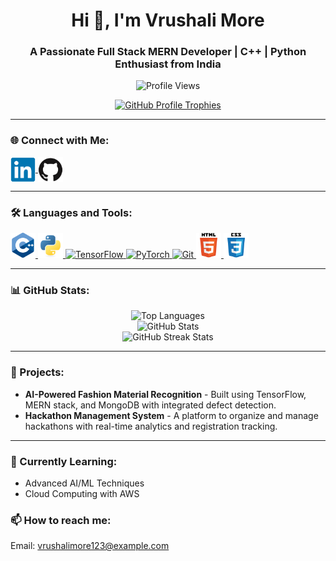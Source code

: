 <h1 align="center">Hi 👋, I'm Vrushali More</h1>
<h3 align="center">A Passionate Full Stack MERN Developer | C++ | Python Enthusiast from India</h3>

<p align="center"> 
  <img src="https://komarev.com/ghpvc/?username=vrushmore123&label=Profile%20Views&color=0e75b6&style=flat" alt="Profile Views" />
</p>

<p align="center">
  <a href="https://github.com/ryo-ma/github-profile-trophy">
    <img src="https://github-profile-trophy.vercel.app/?username=vrushmore123&margin-w=15&margin-h=15&column=7&theme=radical" alt="GitHub Profile Trophies" />
  </a>
</p>

---

<h3 align="left">🌐 Connect with Me:</h3>
<p align="left">
  <a href="https://www.linkedin.com/in/vrushali-more" target="_blank">
    <img align="center" src="https://raw.githubusercontent.com/devicons/devicon/master/icons/linkedin/linkedin-original.svg" alt="LinkedIn" height="40" width="40" />
  </a>
  <a href="https://github.com/vrushmore123" target="_blank">
    <img align="center" src="https://raw.githubusercontent.com/devicons/devicon/master/icons/github/github-original.svg" alt="GitHub" height="40" width="40" />
  </a>
</p>

---

<h3 align="left">🛠️ Languages and Tools:</h3>
<p align="left">
  <a href="https://www.w3schools.com/cpp/" target="_blank" rel="noreferrer">
    <img src="https://raw.githubusercontent.com/devicons/devicon/master/icons/cplusplus/cplusplus-original.svg" alt="C++" width="40" height="40"/>
  </a>
  <a href="https://www.python.org" target="_blank" rel="noreferrer">
    <img src="https://raw.githubusercontent.com/devicons/devicon/master/icons/python/python-original.svg" alt="Python" width="40" height="40"/>
  </a>
  <a href="https://www.tensorflow.org" target="_blank" rel="noreferrer">
    <img src="https://www.vectorlogo.zone/logos/tensorflow/tensorflow-icon.svg" alt="TensorFlow" width="40" height="40"/>
  </a>
  <a href="https://pytorch.org/" target="_blank" rel="noreferrer">
    <img src="https://www.vectorlogo.zone/logos/pytorch/pytorch-icon.svg" alt="PyTorch" width="40" height="40"/>
  </a>
  <a href="https://git-scm.com/" target="_blank" rel="noreferrer">
    <img src="https://www.vectorlogo.zone/logos/git-scm/git-scm-icon.svg" alt="Git" width="40" height="40"/>
  </a>
  <a href="https://www.w3.org/html/" target="_blank" rel="noreferrer">
    <img src="https://raw.githubusercontent.com/devicons/devicon/master/icons/html5/html5-original-wordmark.svg" alt="HTML5" width="40" height="40"/>
  </a>
  <a href="https://www.w3schools.com/css/" target="_blank" rel="noreferrer">
    <img src="https://raw.githubusercontent.com/devicons/devicon/master/icons/css3/css3-original-wordmark.svg" alt="CSS3" width="40" height="40"/>
  </a>
</p>

---

<h3 align="left">📊 GitHub Stats:</h3>
<div align="center">
  <img src="https://github-readme-stats.vercel.app/api/top-langs?username=vrushmore123&show_icons=true&locale=en&layout=compact&theme=radical" alt="Top Languages" />
  <br />
  <img src="https://github-readme-stats.vercel.app/api?username=vrushmore123&show_icons=true&locale=en&theme=radical" alt="GitHub Stats" />
  <br />
  <img src="https://github-readme-streak-stats.herokuapp.com/?user=vrushmore123&theme=radical" alt="GitHub Streak Stats" />
</div>

---

<h3 align="left">🚀 Projects:</h3>
<ul>
  <li><b>AI-Powered Fashion Material Recognition</b> - Built using TensorFlow, MERN stack, and MongoDB with integrated defect detection.</li>
  <li><b>Hackathon Management System</b> - A platform to organize and manage hackathons with real-time analytics and registration tracking.</li>
</ul>

---

<h3 align="left">🌱 Currently Learning:</h3>
<ul>
  <li>Advanced AI/ML Techniques</li>
  <li>Cloud Computing with AWS</li>
</ul>

<h3 align="left">📫 How to reach me:</h3>
<p align="left">Email: <a href="mailto:vrushalimore123@example.com">vrushalimore123@example.com</a></p>

